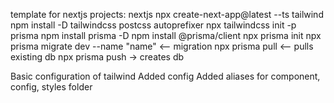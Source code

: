 template for nextjs projects:
nextjs
npx create-next-app@latest --ts
tailwind
npm install -D tailwindcss postcss autoprefixer
npx tailwindcss init -p
prisma
npm install prisma -D
npm install @prisma/client
npx prisma init
npx prisma migrate dev --name "name"    <-- migration
npx prisma pull   <-- pulls existing db
npx prisma push -> creates db

Basic configuration of tailwind
Added config
Added aliases for component, config, styles folder